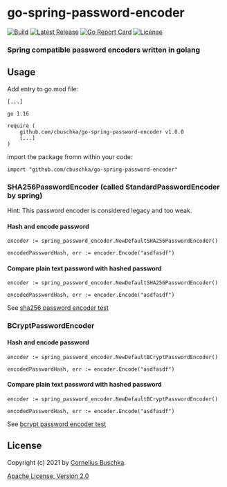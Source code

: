 # go-spring-password-encoder

[![Build](https://github.com/cbuschka/go-spring-password-encoder/workflows/build/badge.svg)](https://github.com/cbuschka/go-spring-password-encoder) [![Latest Release](https://img.shields.io/github/release/cbuschka/go-spring-password-encoder.svg)](https://github.com/cbuschka/go-spring-password-encoder/releases) [![Go Report Card](https://goreportcard.com/badge/github.com/cbuschka/go-spring-password-encoder)](https://goreportcard.com/report/github.com/cbuschka/go-spring-password-encoder) [![License](https://img.shields.io/github/license/cbuschka/go-spring-password-encoder.svg)](https://github.com/cbuschka/go-spring-password-encoder/blob/main/license.txt)

### Spring compatible password encoders written in golang

## Usage

Add entry to go.mod file:

```
[...]

go 1.16

require (
    github.com/cbuschka/go-spring-password-encoder v1.0.0
    [...]
)
```

import the package fromn within your code:

```
import "github.com/cbuschka/go-spring-password-encoder"
```

### SHA256PasswordEncoder (called StandardPasswordEncoder by spring)

Hint: This password encoder is considered legacy and too weak.

#### Hash and encode password

```
encoder := spring_password_encoder.NewDefaultSHA256PasswordEncoder()

encodedPasswordHash, err := encoder.Encode("asdfasdf")
```

#### Compare plain text password with hashed password

```
encoder := spring_password_encoder.NewDefaultSHA256PasswordEncoder()

encodedPasswordHash, err := encoder.Encode("asdfasdf")
```

See [sha256 password encoder test](./sha256_password_encoder_test.go)

### BCryptPasswordEncoder

#### Hash and encode password

```
encoder := spring_password_encoder.NewDefaultBCryptPasswordEncoder()

encodedPasswordHash, err := encoder.Encode("asdfasdf")
```

#### Compare plain text password with hashed password

```
encoder := spring_password_encoder.NewDefaultBCryptPasswordEncoder()

encodedPasswordHash, err := encoder.Encode("asdfasdf")
```

See [bcrypt password encoder test](./bcrypt_password_encoder_test.go)

## License

Copyright (c) 2021 by [Cornelius Buschka](https://github.com/cbuschka).

[Apache License, Version 2.0](./license.txt)


